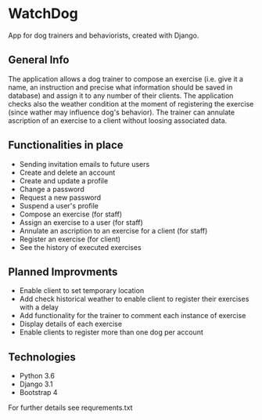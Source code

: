 # WatchDog
App for dog trainers and behaviorists, created with Django.

## General Info
The application allows a dog trainer to compose an exercise (i.e. give it a name, an instruction and precise what information should be saved in database) and assign it to any number of their clients. The application checks also the weather condition at the moment of registering the exercise (since wather may influence dog's behavior). The trainer can annulate ascription of an exercise to a client without loosing associated data.

## Functionalities in place
* Sending invitation emails to future users
* Create and delete an account
* Create and update a profile
* Change a password
* Request a new password
* Suspend a user's profile
* Compose an exercise (for staff)
* Assign an exercise to a user (for staff)
* Annulate an ascription to an exercise for a client (for staff)
* Register an exercise (for client)
* See the history of executed exercises


## Planned Improvments
* Enable client to set temporary location
* Add check historical weather to enable client to register their exercises with a delay
* Add functionality for the trainer to comment each instance of exercise
* Display details of each exercise
* Enable clients to register more than one dog per account


## Technologies
* Python 3.6
* Django 3.1
* Bootstrap 4

For further details see requrements.txt
